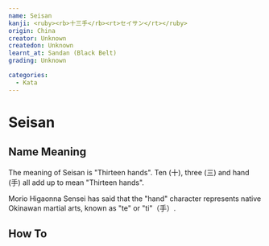 ```yaml
---
name: Seisan
kanji: <ruby><rb>十三手</rb><rt>セイサン</rt></ruby>
origin: China
creator: Unknown
createdon: Unknown
learnt_at: Sandan (Black Belt)
grading: Unknown

categories:
  - Kata
---
```


# Seisan

<Infobox/>

## Name Meaning

The meaning of Seisan is "Thirteen hands". Ten (十), three (三) and hand (手) all add up to mean "Thirteen hands".

Morio Higaonna Sensei has said that the "hand" character represents native Okinawan martial arts, known as "te" or "ti"（手）.

<!-- ## Kata History -->

## How To

<Wiki-Video ytUrl="https://youtu.be/jXNjK_HuV1Y" />

<!-- ### Important Points -->

<!-- ## Bunkai

See [Seisan (Bunkai)](/bunkai/seisan.md) -->
